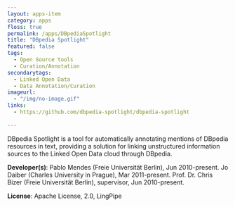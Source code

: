```yaml
---
layout: apps-item
category: apps
floss: true
permalink: /apps/DBpediaSpotlight
title: "DBpedia Spotlight"
featured: false
tags:
  - Open Source tools
  - Curation/Annotation
secondarytags:
  - Linked Open Data
  - Data Annotation/Curation
imageurl:
  - "/img/no-image.gif"
links:
  - https://github.com/dbpedia-spotlight/dbpedia-spotlight
 
---
```

DBpedia Spotlight is a tool for automatically annotating mentions of DBpedia resources in text, providing a solution for linking unstructured information sources to the Linked Open Data cloud through DBpedia.

**Developer(s)**: Pablo Mendes (Freie Universität Berlin), Jun 2010-present. Jo Daiber (Charles University in Prague), Mar 2011-present. Prof. Dr. Chris Bizer (Freie Universität Berlin), supervisor, Jun 2010-present.

**License**: Apache License, 2.0, LingPipe


